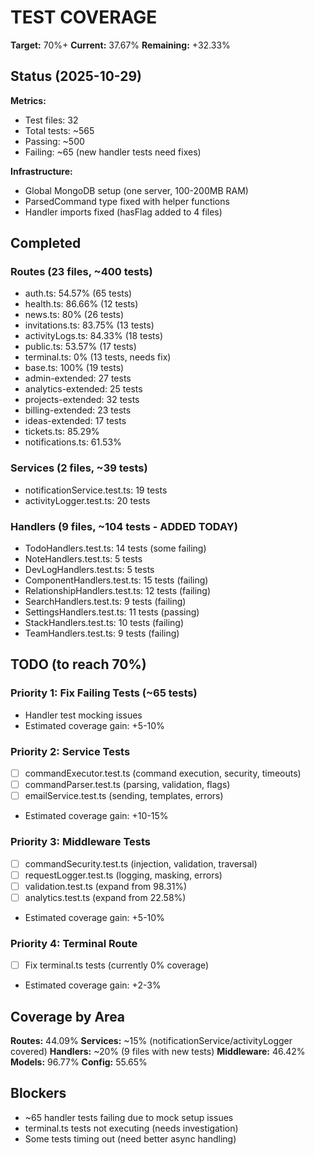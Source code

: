 # TEST COVERAGE

**Target:** 70%+
**Current:** 37.67%
**Remaining:** +32.33%

## Status (2025-10-29)

**Metrics:**
- Test files: 32
- Total tests: ~565
- Passing: ~500
- Failing: ~65 (new handler tests need fixes)

**Infrastructure:**
- Global MongoDB setup (one server, 100-200MB RAM)
- ParsedCommand type fixed with helper functions
- Handler imports fixed (hasFlag added to 4 files)

## Completed

### Routes (23 files, ~400 tests)
- auth.ts: 54.57% (65 tests)
- health.ts: 86.66% (12 tests)
- news.ts: 80% (26 tests)
- invitations.ts: 83.75% (13 tests)
- activityLogs.ts: 84.33% (18 tests)
- public.ts: 53.57% (17 tests)
- terminal.ts: 0% (13 tests, needs fix)
- base.ts: 100% (19 tests)
- admin-extended: 27 tests
- analytics-extended: 25 tests
- projects-extended: 32 tests
- billing-extended: 23 tests
- ideas-extended: 17 tests
- tickets.ts: 85.29%
- notifications.ts: 61.53%

### Services (2 files, ~39 tests)
- notificationService.test.ts: 19 tests
- activityLogger.test.ts: 20 tests

### Handlers (9 files, ~104 tests - ADDED TODAY)
- TodoHandlers.test.ts: 14 tests (some failing)
- NoteHandlers.test.ts: 5 tests
- DevLogHandlers.test.ts: 5 tests
- ComponentHandlers.test.ts: 15 tests (failing)
- RelationshipHandlers.test.ts: 12 tests (failing)
- SearchHandlers.test.ts: 9 tests (failing)
- SettingsHandlers.test.ts: 11 tests (passing)
- StackHandlers.test.ts: 10 tests (failing)
- TeamHandlers.test.ts: 9 tests (failing)

## TODO (to reach 70%)

### Priority 1: Fix Failing Tests (~65 tests)
- Handler test mocking issues
- Estimated coverage gain: +5-10%

### Priority 2: Service Tests
- [ ] commandExecutor.test.ts (command execution, security, timeouts)
- [ ] commandParser.test.ts (parsing, validation, flags)
- [ ] emailService.test.ts (sending, templates, errors)
- Estimated coverage gain: +10-15%

### Priority 3: Middleware Tests
- [ ] commandSecurity.test.ts (injection, validation, traversal)
- [ ] requestLogger.test.ts (logging, masking, errors)
- [ ] validation.test.ts (expand from 98.31%)
- [ ] analytics.test.ts (expand from 22.58%)
- Estimated coverage gain: +5-10%

### Priority 4: Terminal Route
- [ ] Fix terminal.ts tests (currently 0% coverage)
- Estimated coverage gain: +2-3%

## Coverage by Area

**Routes:** 44.09%
**Services:** ~15% (notificationService/activityLogger covered)
**Handlers:** ~20% (9 files with new tests)
**Middleware:** 46.42%
**Models:** 96.77%
**Config:** 55.65%

## Blockers

- ~65 handler tests failing due to mock setup issues
- terminal.ts tests not executing (needs investigation)
- Some tests timing out (need better async handling)
